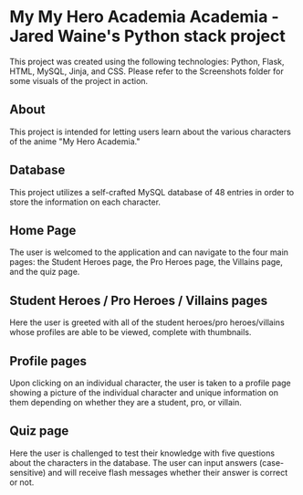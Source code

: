 # My My Hero Academia Academia - Jared Waine's Python stack project
This project was created using the following technologies: Python, Flask, HTML, MySQL, Jinja, and CSS. Please refer to the Screenshots folder for some visuals of the project in action.

## About
This project is intended for letting users learn about the various characters of the anime "My Hero Academia."

## Database
This project utilizes a self-crafted MySQL database of 48 entries in order to store the information on each character.

## Home Page
The user is welcomed to the application and can navigate to the four main pages: the Student Heroes page, the Pro Heroes page, the Villains page, and the quiz page.

## Student Heroes / Pro Heroes / Villains pages
Here the user is greeted with all of the student heroes/pro heroes/villains whose profiles are able to be viewed, complete with thumbnails.

## Profile pages
Upon clicking on an individual character, the user is taken to a profile page showing a picture of the individual character and unique information on them depending on whether they are a student, pro, or villain.

## Quiz page
Here the user is challenged to test their knowledge with five questions about the characters in the database. The user can input answers (case-sensitive) and will receive flash messages whether their answer is correct or not.
